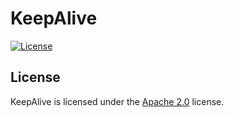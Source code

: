 # KeepAlive

[![License](https://img.shields.io/github/license/LXGaming/KeepAlive?label=License&cacheSeconds=86400)](https://github.com/LXGaming/KeepAlive/blob/master/LICENSE)

## License
KeepAlive is licensed under the [Apache 2.0](https://github.com/LXGaming/KeepAlive/blob/master/LICENSE) license.